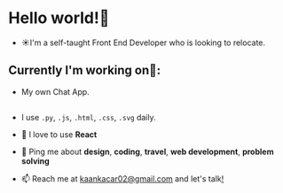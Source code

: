 # Hello world!👋 

- :sunny:I'm a self-taught Front End Developer who is looking to relocate.

## Currently I'm working on👀:
 - My own Chat App.
##
- I use `.py`, `.js`, `.html`, `.css`, `.svg` daily.

- 💞️ I love to use **React** 

- 💬 Ping me about **design**, **coding**, **travel**, **web development**, **problem solving**

- 📫 Reach me at kaankacar02@gmail.com and let's talk[!](https://youtu.be/dQw4w9WgXcQ)
